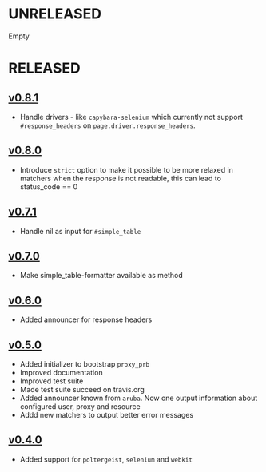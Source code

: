 #  UNRELEASED

Empty

# RELEASED

## [v0.8.1](https://github.com/cucumber/aruba/compare/v0.8.0...v0.8.1)

* Handle drivers - like `capybara-selenium` which currently not support
  `#response_headers` on `page.driver.response_headers`.

## [v0.8.0](https://github.com/cucumber/aruba/compare/v0.7.1...v0.8.0)

* Introduce `strict` option to make it possible to be more relaxed in matchers
  when the response is not readable, this can lead to status_code == 0

## [v0.7.1](https://github.com/cucumber/aruba/compare/v0.7.0...v0.7.1)

* Handle nil as input for `#simple_table`

## [v0.7.0](https://github.com/cucumber/aruba/compare/v0.6.0...v0.7.0)

* Make simple_table-formatter available as method

## [v0.6.0](https://github.com/cucumber/aruba/compare/v0.5.0...v0.6.0)

* Added announcer for response headers

## [v0.5.0](https://github.com/cucumber/aruba/compare/v0.4.0...v0.5.0)

* Added initializer to bootstrap `proxy_prb`
* Improved documentation
* Improved test suite
* Made test suite succeed on travis.org
* Added announcer known from `aruba`. Now one output information about
  configured user, proxy and resource
* Addd new matchers to output better error messages


## [v0.4.0](https://github.com/cucumber/aruba/compare/v0.1.0...v0.4.0)

* Added support for `poltergeist`, `selenium` and `webkit`

